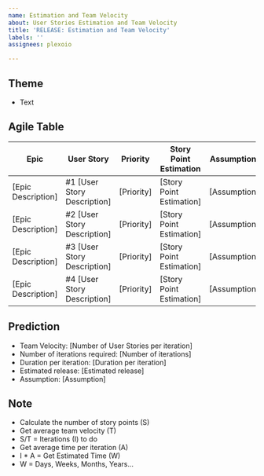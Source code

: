 ```yaml
---
name: Estimation and Team Velocity
about: User Stories Estimation and Team Velocity
title: 'RELEASE: Estimation and Team Velocity'
labels: ''
assignees: plexoio

---
```


## Theme
- Text

## Agile Table

| Epic                        | User Story                   | Priority | Story Point Estimation | Assumptions/rationale |
|------------------------------|------------------------------|----------|------------------------|-----------------------|
| [Epic Description]           | #1 [User Story Description]  | [Priority] | [Story Point Estimation] | [Assumptions/rationale] |
| [Epic Description]           | #2 [User Story Description]  | [Priority] | [Story Point Estimation] | [Assumptions/rationale] |
| [Epic Description]           | #3 [User Story Description]  | [Priority] | [Story Point Estimation] | [Assumptions/rationale] |
| [Epic Description]           | #4 [User Story Description]  | [Priority] | [Story Point Estimation] | [Assumptions/rationale] |

## Prediction
- Team Velocity: [Number of User Stories per iteration]
- Number of iterations required: [Number of iterations]
- Duration per iteration: [Duration per iteration]
- Estimated release: [Estimated release]
- Assumption: [Assumption]

## Note

- Calculate the number of story points (S)
- Get average team velocity (T)
- S/T = Iterations (I) to do
- Get average time per iteration (A)
- I * A = Get Estimated Time (W)
- W = Days, Weeks, Months, Years...
